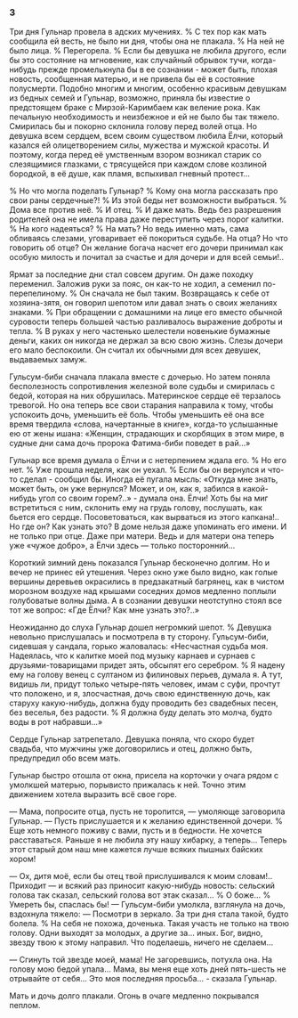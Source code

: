 ### 3

Три дня Гульнар провела в адских мучениях.
% С тех пор как мать сообщила ей весть, не было ни дня, чтобы она не плакала.
% На ней не было лица.
% Перегорела.
% Если бы девушка не любила другого, если бы это состояние на мгновение, как случайный обрывок тучи, когда-нибудь прежде промелькнула бы в ее сознании - может быть, плохая новость, сообщенная матерью, и не привела бы её в состояние полусмерти.
Подобно многим и многим, особенно красивым девушкам из бедных семей и Гульнар, возможно, приняла бы известие о предстоящем браке с Мирзой-Каримбаем как веление рока.
Как печальную необходимость и неизбежное и ей не было бы так тяжело.
Смирилась бы и покорно склонила голову перед волей отца.
Но девушка всем сердцем, всем своим существом любила Ёлчи, который казался ей олицетворением силы, мужества и мужской красоты.
И поэтому, когда перед её умственным взором возникал старик со слезящимися глазками, с трясущейся при каждом слове козлиной бородкой, в её душе, как пламя, вспыхивал гневный протест…

% Но что могла поделать Гульнар?
% Кому она могла рассказать про свои раны сердечные?!
% Из этой беды нет возможности выбраться.
% Дома все против неё.
% И отец.
% И даже мать.
Ведь без разрешения родителей она не имела права даже переступить через порог калитки.
% На кого надеяться?
% На мать?
Но ведь именно мать, сама обливаясь слезами, уговаривает её покориться судьбе.
На отца?
Но что говорить об отце?
Он желание богача насчет его дочери принимал как особую милость и почитал за счастье и для дочери и для всей семьи!..

Ярмат за последние дни стал совсем другим.
Он даже походку переменил.
Заложив руки за пояс, он как-то не ходил, а семенил по-перепелиному.
% Он сначала не был таким.
Возвращаясь к себе от хозяина-зятя, он говорил шепотом или давал знать о своих желаниях знаками.
% При обращении с домашними на лице его вместо обычной суровости теперь большей частью разливалось выражение доброты и тепла.
% В руках у него частенько шелестели новенькие бумажные деньги, каких он никогда не держал за всю свою жизнь.
Слезы дочери его мало беспокоили.
Он считал их обычными для всех девушек, выдаваемых замуж.

Гульсум-биби сначала плакала вместе с дочерью.
Но затем поняла бесполезность сопротивления железной воле судьбы и смирилась с бедой, которая на них обрушилась.
Материнское сердце её терзалось тревогой.
Но она теперь все свои старания направила к тому, чтобы успокоить дочь, уменьшить её боль.
Чтобы уменьшить её она все время твердила «слова, начертанные в книге», когда-то услышанные ею от жены ишана:
«Женщин, страдающих и скорбящих в этом мире, в судные дни сама дочь пророка Фатима-биби поведет в рай…»

Гульнар все время думала о Ёлчи и с нетерпением ждала его.
% Но его нет.
% Уже прошла неделя, как он уехал.
% Если бы он вернулся и что-то сделал - сообщил бы.
Иногда её пугала мысль:
«Откуда мне знать, может быть, он уже вернулся?
Может, и он, как я, забился в какой-нибудь угол со своим горем?..» - думала она.
Ёлчи!
Хоть бы на миг встретиться с ним, склонить ему на грудь голову, послушать, как бьется его сердце.
Посоветоваться, как вырваться из этого капкана!..
Но где он?
Как узнать это?
В доме нельзя даже упоминать его имени.
И не только при отце.
Даже при матери.
Ведь и для матери она теперь уже «чужое добро», а Ёлчи здесь — только посторонний…

Короткий зимний день показался Гульнар бесконечно долгим.
Но и вечер не принес ей утешения.
Через окно уже было видно, как голые вершины деревьев окрасились в предзакатный багрянец, как в чистом морозном воздухе над крышами соседних домов медленно поплыли голубоватые волны дыма.
А в сознании девушки неотступно стоял все тот же вопрос:
«Где Ёлчи?
Как мне узнать это?..»

Неожиданно до слуха Гульнар дошел негромкий шепот.
% Девушка невольно прислушалась и посмотрела в ту сторону.
Гульсум-биби, сидевшая у сандала, горько жаловалась:
«Несчастная судьба моя.
Надеялась, что к калитке моей под музыку карнаев и сурнаев с друзьями-товарищами придет зять, обсыпят его серебром.
% Я надену ему на голову венец с султаном из филиновых перьев, думала я.
А тут, видишь ли, придут только четыре-пять человек, имам с суфи, прочтут что положено, и я, злосчастная, дочь свою единственную дочь, как старуху какую-нибудь, должна буду проводить без свадебных песен, без веселья, без радости.
% Я должна буду делать это молча, будто воды в рот набравши…»

Сердце Гульнар затрепетало.
Девушка поняла, что скоро будет свадьба, что мужчины уже договорились и отец, должно быть, предупредил обо всем мать.

Гульнар быстро отошла от окна, присела на корточки у очага рядом с умолкшей матерью, порывисто прижалась к ней.
Точно этим движением хотела выразить всё свое горе.

— Мама, попросите отца, пусть не торопится, — умоляюще заговорила Гульнар.
— Пусть прислушается и к желанию единственной дочери.
% Еще хоть немного поживу с вами, пусть и в бедности.
Не хочется расставаться.
Раньше я не любила эту нашу хибарку, а теперь…
Теперь этот старый дом наш мне кажется лучше всяких пышных байских хором!

— Ох, дитя моё, если бы отец твой прислушивался к моим словам!..
Приходит — и всякий раз приносит какую-нибудь новость: сельский голова так сказал, сельский голова вот этак сказал…
% О боже...
% Умереть бы, спаслась бы!
— Гульсум-биби умолкла, взглянула на дочь, вздохнула тяжело: — Посмотри в зеркало.
За три дня стала такой, будто болела.
% На себя не похожа, доченька.
Такая участь не только на твою голову.
Одни выходят за молодых, а другие за… иных.
Бог, видно, звезду твою к этому направил.
Что поделаешь, ничего не сделаем...

— Сгинуть той звезде моей, мама!
Не загоревшись, потухла она.
На голову мою бедой упала…
Мама, вы меня еще хоть дней пять-шесть не отрывайте от себя...
Это моя последняя просьба… - сказала Гульнар.

Мать и дочь долго плакали.
Огонь в очаге медленно покрывался пеплом.
